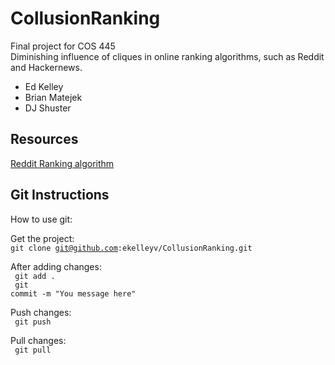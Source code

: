 CollusionRanking
================

Final project for COS 445<br/>
Diminishing influence of cliques in online ranking algorithms, such as Reddit and Hackernews.

- Ed Kelley
- Brian Matejek
- DJ Shuster

Resources
----------------

<a href="http://amix.dk/blog/post/19588">Reddit Ranking algorithm</a>

Git Instructions
----------------
How to use git:

Get the project:<br/>
<code>git clone git@github.com:ekelleyv/CollusionRanking.git</code>

After adding changes: <br/>
<code> git add . </code> <br/>
<code> git commit -m "You message here"</code>


Push changes: <br/>
<code> git push </code>

Pull changes: <br />
<code> git pull </code>